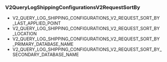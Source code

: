 ### V2QueryLogShippingConfigurationsV2RequestSortBy


- V2_QUERY_LOG_SHIPPING_CONFIGURATIONS_V2_REQUEST_SORT_BY_LAST_APPLIED_POINT
- V2_QUERY_LOG_SHIPPING_CONFIGURATIONS_V2_REQUEST_SORT_BY_LOCATION
- V2_QUERY_LOG_SHIPPING_CONFIGURATIONS_V2_REQUEST_SORT_BY_PRIMARY_DATABASE_NAME
- V2_QUERY_LOG_SHIPPING_CONFIGURATIONS_V2_REQUEST_SORT_BY_SECONDARY_DATABASE_NAME
